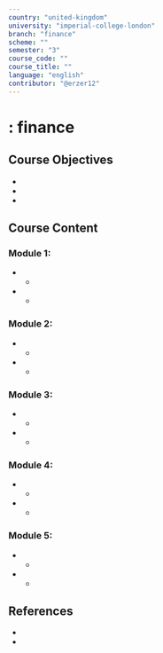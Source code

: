 ```yaml
---
country: "united-kingdom"
university: "imperial-college-london"
branch: "finance"
scheme: ""
semester: "3"
course_code: ""
course_title: ""
language: "english"
contributor: "@erzer12"
---
```

# : finance

## Course Objectives
* 
* 
* 

## Course Content
### Module 1: 
* 
  - 
* 
  - 

### Module 2: 
* 
  - 
* 
  - 

### Module 3: 
* 
  - 
* 
  - 

### Module 4: 
* 
  - 
* 
  - 

### Module 5: 
* 
  - 
* 
  - 

## References
* 
* 
